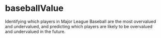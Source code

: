 # baseballValue
Identifying which players in Major League Baseball are the most overvalued and undervalued, and predicting which players are likely to be overvalued and undervalued in the future.

